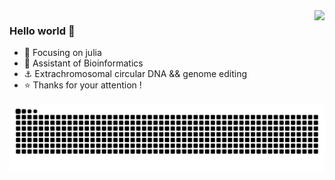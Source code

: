 <img align="right" src="https://github-readme-stats.vercel.app/api?username=panxiaoguang&show_icons=true&icon_color=CE1D2D&text_color=718096&bg_color=ffffff&hide_title=true" />

### Hello world 👋

- :orange_book: Focusing on julia
- :hammer: Assistant of Bioinformatics
- :anchor: Extrachromosomal circular DNA && genome editing
- :star: Thanks for your attention !

<img align="center" src=https://raw.githubusercontent.com/panxiaoguang/panxiaoguang/output/github-contribution-grid-snake.svg />
